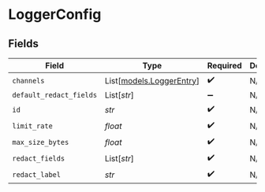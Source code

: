 # LoggerConfig


## Fields

| Field                                                | Type                                                 | Required                                             | Description                                          |
| ---------------------------------------------------- | ---------------------------------------------------- | ---------------------------------------------------- | ---------------------------------------------------- |
| `channels`                                           | List[[models.LoggerEntry](../models/loggerentry.md)] | :heavy_check_mark:                                   | N/A                                                  |
| `default_redact_fields`                              | List[*str*]                                          | :heavy_minus_sign:                                   | N/A                                                  |
| `id`                                                 | *str*                                                | :heavy_check_mark:                                   | N/A                                                  |
| `limit_rate`                                         | *float*                                              | :heavy_check_mark:                                   | N/A                                                  |
| `max_size_bytes`                                     | *float*                                              | :heavy_check_mark:                                   | N/A                                                  |
| `redact_fields`                                      | List[*str*]                                          | :heavy_check_mark:                                   | N/A                                                  |
| `redact_label`                                       | *str*                                                | :heavy_check_mark:                                   | N/A                                                  |